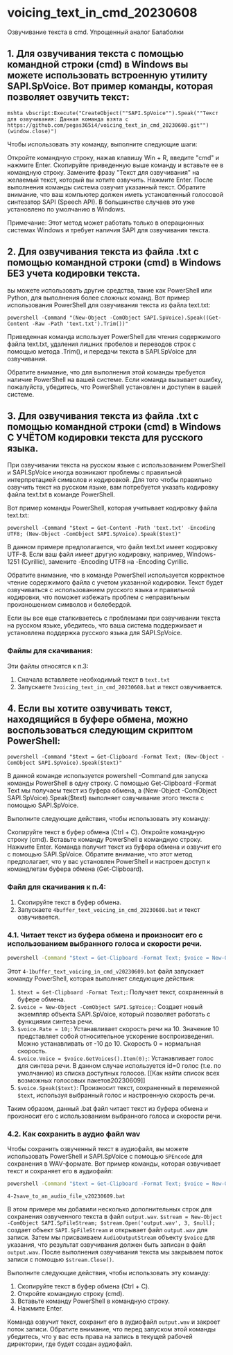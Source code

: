 # voicing_text_in_cmd_20230608
Озвучивание текста в cmd. Упрощенный аналог Балаболки

## 1. Для озвучивания текста с помощью командной строки (cmd) в Windows вы можете использовать встроенную утилиту SAPI.SpVoice. Вот пример команды, которая позволяет озвучить текст:

```shell
mshta vbscript:Execute("CreateObject(""SAPI.SpVoice"").Speak(""Текст для озвучивания: Данная команда взята с https://github.com/pegas365i4/voicing_text_in_cmd_20230608.git"")(window.close)")
```
Чтобы использовать эту команду, выполните следующие шаги:

Откройте командную строку, нажав клавишу Win + R, введите "cmd" и нажмите Enter.
Скопируйте приведенную выше команду и вставьте ее в командную строку.
Замените фразу "Текст для озвучивания" на желаемый текст, который вы хотите озвучить.
Нажмите Enter.
После выполнения команды система озвучит указанный текст. Обратите внимание, что ваш компьютер должен иметь установленный голосовой синтезатор SAPI (Speech API). В большинстве случаев это уже установлено по умолчанию в Windows.

Примечание: Этот метод может работать только в операционных системах Windows и требует наличия SAPI для озвучивания текста.

## 2. Для озвучивания текста из файла .txt с помощью командной строки (cmd) в Windows БЕЗ учета кодировки текста. 
вы можете использовать другие средства, такие как PowerShell или Python, для выполнения более сложных команд.
Вот пример использования PowerShell для озвучивания текста из файла text.txt:
```
powershell -Command "(New-Object -ComObject SAPI.SpVoice).Speak((Get-Content -Raw -Path 'text.txt').Trim())"
```
Приведенная команда использует PowerShell для чтения содержимого файла text.txt, удаления лишних пробелов и переводов строк с помощью метода .Trim(), и передачи текста в SAPI.SpVoice для озвучивания.

Обратите внимание, что для выполнения этой команды требуется наличие PowerShell на вашей системе. Если команда вызывает ошибку, пожалуйста, убедитесь, что PowerShell установлен и доступен в вашей системе.

## 3. Для озвучивания текста из файла .txt с помощью командной строки (cmd) в Windows С УЧЁТОМ кодировки текста для русского языка. 
При озвучивании текста на русском языке с использованием PowerShell и SAPI.SpVoice иногда возникают проблемы с правильной интерпретацией символов и кодировкой. Для того чтобы правильно озвучить текст на русском языке, вам потребуется указать кодировку файла text.txt в команде PowerShell.

Вот пример команды PowerShell, которая учитывает кодировку файла text.txt:
```
powershell -Command "$text = Get-Content -Path 'text.txt' -Encoding UTF8; (New-Object -ComObject SAPI.SpVoice).Speak($text)"
```
В данном примере предполагается, что файл text.txt имеет кодировку UTF-8. Если ваш файл имеет другую кодировку, например, Windows-1251 (Cyrillic), замените -Encoding UTF8 на -Encoding Cyrillic.

Обратите внимание, что в команде PowerShell используется корректное чтение содержимого файла с учетом указанной кодировки. Текст будет озвучиваться с использованием русского языка и правильной кодировки, что поможет избежать проблем с неправильным произношением символов и белебердой.

Если вы все еще сталкиваетесь с проблемами при озвучивании текста на русском языке, убедитесь, что ваша система поддерживает и установлена поддержка русского языка для SAPI.SpVoice.

### Файлы для скачивания:
Эти файлы относятся к п.3:
1. Сначала вставляете необходимый текст в `text.txt`
2. Запускаете `3voicing_text_in_cmd_20230608.bat` и текст озвучивается.

## 4. Если вы хотите озвучивать текст, находящийся в буфере обмена, можно воспользоваться следующим скриптом PowerShell:
```
powershell -Command "$text = Get-Clipboard -Format Text; (New-Object -ComObject SAPI.SpVoice).Speak($text)"
```
В данной команде используется powershell -Command для запуска команды PowerShell в одну строку. С помощью Get-Clipboard -Format Text мы получаем текст из буфера обмена, а (New-Object -ComObject SAPI.SpVoice).Speak($text) выполняет озвучивание этого текста с помощью SAPI.SpVoice.

Выполните следующие действия, чтобы использовать эту команду:

Скопируйте текст в буфер обмена (Ctrl + C).
Откройте командную строку (cmd).
Вставьте команду PowerShell в командную строку.
Нажмите Enter.
Команда получит текст из буфера обмена и озвучит его с помощью SAPI.SpVoice. Обратите внимание, что этот метод предполагает, что у вас установлен PowerShell и настроен доступ к командлетам буфера обмена (Get-Clipboard).

### Файл для скачивания к п.4:
1. Скопируйте текст в буфер обмена.
2. Запускаете `4buffer_text_voicing_in_cmd_20230608.bat` и текст озвучивается.

### 4.1. Читает текст из буфера обмена и произносит его с использованием выбранного голоса и скорости речи.
```bat
powershell -Command "$text = Get-Clipboard -Format Text; $voice = New-Object -ComObject SAPI.SpVoice; $voice.Rate = 10; $voice.Voice = $voice.GetVoices().Item(0); $voice.Speak($text)"
```
Этот `4-1buffer_text_voicing_in_cmd_v20230609.bat` файл запускает команду PowerShell, которая выполняет следующие действия:

1. `$text = Get-Clipboard -Format Text;`: Получает текст, сохраненный в буфере обмена.
2. `$voice = New-Object -ComObject SAPI.SpVoice;`: Создает новый экземпляр объекта SAPI.SpVoice, который позволяет работать с функциями синтеза речи.
3. `$voice.Rate = 10;`: Устанавливает скорость речи на 10. Значение 10 представляет собой относительное ускорение воспроизведения. Можно устанавливать от -10 до 10. Скорость 0 = нормальная скорость.
4. `$voice.Voice = $voice.GetVoices().Item(0);`: Устанавливает голос для синтеза речи. В данном случае используется id=0 голос (т.е. по умолчанию) из списка доступных голосов. [[Как найти список всех возможных голосовых пакетов20230609]]
5. `$voice.Speak($text)`: Произносит текст, сохраненный в переменной `$text`, используя выбранный голос и настроенную скорость речи.

Таким образом, данный .bat файл читает текст из буфера обмена и произносит его с использованием выбранного голоса и скорости речи.

### 4.2. Как сохранить в аудио файл wav 
Чтобы сохранить озвученный текст в аудиофайл, вы можете использовать PowerShell и SAPI.SpVoice с помощью `SPEncode` для сохранения в WAV-формате. Вот пример команды, которая озвучивает текст и сохраняет его в аудиофайл:
```bat
powershell -Command "$text = Get-Clipboard -Format Text; $voice = New-Object -ComObject SAPI.SpVoice; $voice.Rate = 10; $voice.Voice = $voice.GetVoices().Item(0); $stream = New-Object -ComObject SAPI.SpFileStream; $stream.Open('output.wav', 3, $null); $voice.AudioOutputStream = $stream; $voice.Speak($text); $stream.Close()"
```
`4-2save_to_an_audio_file_v20230609.bat`

В этом примере мы добавили несколько дополнительных строк для сохранения озвученного текста в файл `output.wav`. `$stream = New-Object -ComObject SAPI.SpFileStream; $stream.Open('output.wav', 3, $null);` создает объект `SAPI.SpFileStream` и открывает файл `output.wav` для записи. Затем мы присваиваем `AudioOutputStream` объекту `$voice` для указания, что результат озвучивания должен быть записан в файл `output.wav`. После выполнения озвучивания текста мы закрываем поток записи с помощью `$stream.Close()`.

Выполните следующие действия, чтобы использовать эту команду:

1. Скопируйте текст в буфер обмена (Ctrl + C).
2. Откройте командную строку (cmd).
3. Вставьте команду PowerShell в командную строку.
4. Нажмите Enter.

Команда озвучит текст, сохранит его в аудиофайл `output.wav` и закроет поток записи. Обратите внимание, что перед запуском этой команды убедитесь, что у вас есть права на запись в текущей рабочей директории, где будет создан аудиофайл.
